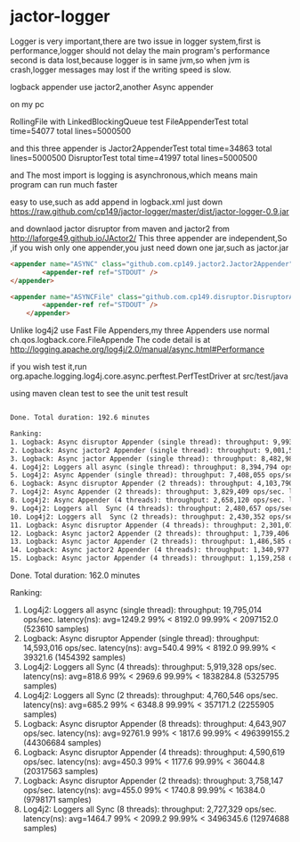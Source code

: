 jactor-logger
=============
Logger is very important,there are two issue in logger system,first is performance,logger should not delay the main program's performance
second is data lost,because logger is in same jvm,so when jvm is crash,logger messages may lost if the writing speed is slow.  


logback appender use jactor2,another Async appender

on my pc

RollingFile with LinkedBlockingQueue test 
FileAppenderTest total  time=54077 total lines=5000500

and this three appender is 
Jactor2AppenderTest total  time=34863 total lines=5000500
DisruptorTest total  time=41997 total lines=5000500

and The most import is logging is asynchronous,which means main program can run much faster

 

easy to use,such as add append in logback.xml
just down https://raw.github.com/cp149/jactor-logger/master/dist/jactor-logger-0.9.jar

and downlaod jactor disruptor from maven
and jactor2 from http://laforge49.github.io/JActor2/
This three appender are independent,So ,if you wish only one appender,you just need down one jar,such as jactor.jar
```html
<appender name="ASYNC" class="github.com.cp149.jactor2.Jactor2Appender">
		<appender-ref ref="STDOUT" />
</appender>
```
```html	
<appender name="ASYNCFile" class="github.com.cp149.disruptor.DisruptorAppender">		
		<appender-ref ref="STDOUT" />
	</appender>
```
Unlike log4j2 use Fast File Appenders,my three  Appenders use normal ch.qos.logback.core.FileAppende
The  code detail is at http://logging.apache.org/log4j/2.0/manual/async.html#Performance

if you wish test it,run org.apache.logging.log4j.core.async.perftest.PerfTestDriver at src/test/java

using maven clean test to see the unit test result
```html

Done. Total duration: 192.6 minutes

Ranking:
1. Logback: Async disruptor Appender (single thread): throughput: 9,993,043 ops/sec. latency(ns): avg=3532.4 99% < 19660.8 99.99% < 16829644.8 (285431 samples)
2. Logback: Async jactor2 Appender (single thread): throughput: 9,001,575 ops/sec. latency(ns): avg=1210.0 99% < 2048.0 99.99% < 65536.0 (21476524 samples)
3. Logback: Async jactor Appender (single thread): throughput: 8,482,989 ops/sec. latency(ns): avg=1201.4 99% < 2048.0 99.99% < 65536.0 (22639435 samples)
4. Log4j2: Loggers all async (single thread): throughput: 8,394,794 ops/sec. latency(ns): avg=8631.6 99% < 13107.2 99.99% < 26869760.0 (610686 samples)
5. Log4j2: Async Appender (single thread): throughput: 7,408,055 ops/sec. latency(ns): avg=864.6 99% < 4096.0 99.99% < 131072.0 (478795 samples)
6. Logback: Async disruptor Appender (2 threads): throughput: 4,103,790 ops/sec. latency(ns): avg=884.1 99% < 4505.6 99.99% < 65536.0 (4500675 samples)
7. Log4j2: Async Appender (2 threads): throughput: 3,829,409 ops/sec. latency(ns): avg=685.1 99% < 4096.0 99.99% < 65536.0 (2034956 samples)
8. Log4j2: Async Appender (4 threads): throughput: 2,658,120 ops/sec. latency(ns): avg=607.9 99% < 2048.0 99.99% < 239206.4 (19951913 samples)
9. Log4j2: Loggers all  Sync (4 threads): throughput: 2,480,657 ops/sec. latency(ns): avg=4324.3 99% < 7372.8 99.99% < 13841203.2 (6575838 samples)
10. Log4j2: Loggers all  Sync (2 threads): throughput: 2,430,352 ops/sec. latency(ns): avg=651.3 99% < 2457.6 99.99% < 65536.0 (8625233 samples)
11. Logback: Async disruptor Appender (4 threads): throughput: 2,301,079 ops/sec. latency(ns): avg=7799.6 99% < 4300.8 99.99% < 24169676.8 (7478483 samples)
12. Logback: Async jactor2 Appender (2 threads): throughput: 1,739,406 ops/sec. latency(ns): avg=931.2 99% < 2048.0 99.99% < 42598.4 (48717475 samples)
13. Logback: Async jactor Appender (2 threads): throughput: 1,486,585 ops/sec. latency(ns): avg=930.7 99% < 2048.0 99.99% < 36044.8 (49685633 samples)
14. Logback: Async jactor2 Appender (4 threads): throughput: 1,340,977 ops/sec. latency(ns): avg=1253.6 99% < 1587.2 99.99% < 80281.6 (87902519 samples)
15. Logback: Async jactor Appender (4 threads): throughput: 1,159,258 ops/sec. latency(ns): avg=1020.1 99% < 1587.2 99.99% < 77004.8 (99564074 samples)
```
Done. Total duration: 162.0 minutes

Ranking:
1. Log4j2: Loggers all async (single thread): throughput: 19,795,014 ops/sec. latency(ns): avg=1249.2 99% < 8192.0 99.99% < 2097152.0 (523610 samples)
2. Logback: Async disruptor Appender (single thread): throughput: 14,593,016 ops/sec. latency(ns): avg=540.4 99% < 8192.0 99.99% < 39321.6 (1454392 samples)
3. Log4j2: Loggers all  Sync (4 threads): throughput: 5,919,328 ops/sec. latency(ns): avg=818.6 99% < 2969.6 99.99% < 1838284.8 (5325795 samples)
4. Log4j2: Loggers all  Sync (2 threads): throughput: 4,760,546 ops/sec. latency(ns): avg=685.2 99% < 6348.8 99.99% < 357171.2 (2255905 samples)
5. Logback: Async disruptor Appender (8 threads): throughput: 4,643,907 ops/sec. latency(ns): avg=92761.9 99% < 1817.6 99.99% < 496399155.2 (44306684 samples)
6. Logback: Async disruptor Appender (4 threads): throughput: 4,590,619 ops/sec. latency(ns): avg=450.3 99% < 1177.6 99.99% < 36044.8 (20317563 samples)
7. Logback: Async disruptor Appender (2 threads): throughput: 3,758,147 ops/sec. latency(ns): avg=455.0 99% < 1740.8 99.99% < 16384.0 (9798171 samples)
8. Log4j2: Loggers all  Sync (8 threads): throughput: 2,727,329 ops/sec. latency(ns): avg=1464.7 99% < 2099.2 99.99% < 3496345.6 (12974688 samples)


